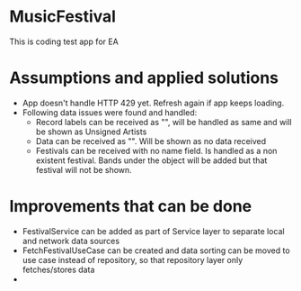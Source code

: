 # MusicFestival
This is coding test app for EA

# Assumptions and applied solutions
- App doesn't handle HTTP 429 yet. Refresh again if app keeps loading.
- Following data issues were found and handled:
  - Record labels can be received as "", will be handled as same and will be shown as Unsigned Artists
  - Data can be received as "". Will be shown as no data received
  - Festivals can be received with no name field. Is handled as a non existent festival. Bands under the object will be added but that festival will not be shown.

# Improvements that can be done
- FestivalService can be added as part of Service layer to separate local and network data sources
- FetchFestivalUseCase can be created and data sorting can be moved to use case instead of repository, so that repository layer only fetches/stores data
- 